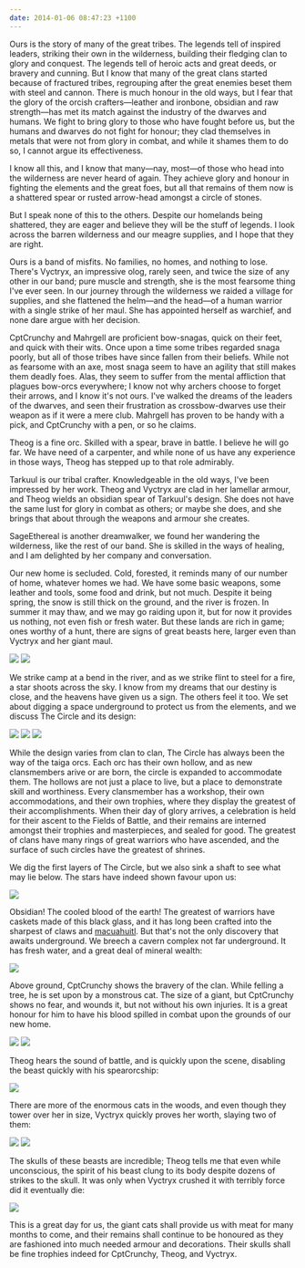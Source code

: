 ```yaml
---
date: 2014-01-06 08:47:23 +1100
---
```


Ours is the story of many of the great tribes. The legends tell of inspired leaders, striking their own in the wilderness, building their fledging clan to glory and conquest. The legends tell of heroic acts and great deeds, or bravery and cunning. But I know that many of the great clans started because of fractured tribes, regrouping after the great enemies beset them with steel and cannon. There is much honour in the old ways, but I fear that the glory of the orcish crafters—leather and ironbone, obsidian and raw strength—has met its match against the industry of the dwarves and humans. We fight to bring glory to those who have fought before us, but the humans and dwarves do not fight for honour; they clad themselves in metals that were not from glory in combat, and while it shames them to do so, I cannot argue its effectiveness.

I know all this, and I know that many—nay, most—of those who head into the wilderness are never heard of again. They achieve glory and honour in fighting the elements and the great foes, but all that remains of them now is a shattered spear or rusted arrow-head amongst a circle of stones.

But I speak none of this to the others. Despite our homelands being shattered, they are eager and believe they will be the stuff of legends. I look across the barren wilderness and our meagre supplies, and I hope that they are right.

Ours is a band of misfits. No families, no homes, and nothing to lose. There's Vyctryx, an impressive olog, rarely seen, and twice the size of any other in our band; pure muscle and strength, she is the most fearsome thing I've ever seen. In our journey through the wilderness we raided a village for supplies, and she flattened the helm—and the head—of a human warrior with a single strike of her maul. She has appointed herself as warchief, and none dare argue with her decision.

CptCrunchy and Mahrgell are proficient bow-snagas, quick on their feet, and quick with their wits. Once upon a time some tribes regarded snaga poorly, but all of those tribes have since fallen from their beliefs. While not as fearsome with an axe, most snaga seem to have an agility that still makes them deadly foes. Alas, they seem to suffer from the mental affliction that plagues bow-orcs everywhere; I know not why archers choose to forget their arrows, and I know it's not ours. I've walked the dreams of the leaders of the dwarves, and seen their frustration as crossbow-dwarves use their weapon as if it were a mere club. Mahrgell has proven to be handy with a pick, and CptCrunchy with a pen, or so he claims.

Theog is a fine orc. Skilled with a spear, brave in battle. I believe he will go far. We have need of a carpenter, and while none of us have any experience in those ways, Theog has stepped up to that role admirably.

Tarkuul is our tribal crafter. Knowledgeable in the old ways, I've been impressed by her work. Theog and Vyctryx are clad in her lamellar armour, and Theog wields an obsidian spear of Tarkuul's design. She does not have the same lust for glory in combat as others; or maybe she does, and she brings that about through the weapons and armour she creates.

SageEthereal is another dreamwalker, we found her wandering the wilderness, like the rest of our band. She is skilled in the ways of healing, and I am delighted by her company and conversation.

Our new home is secluded. Cold, forested, it reminds many of our number of home, whatever homes we had. We have some basic weapons, some leather and tools, some food and drink, but not much. Despite it being spring, the snow is still thick on the ground, and the river is frozen. In summer it may thaw, and we may go raiding upon it, but for now it provides us nothing, not even fish or fresh water. But these lands are rich in game; ones worthy of a hunt, there are signs of great beasts here, larger even than Vyctryx and her giant maul.

![](http://i.imgur.com/hZwIaR1.png)
![](http://i.imgur.com/1CvTY36.png)

We strike camp at a bend in the river, and as we strike flint to steel for a fire, a star shoots across the sky. I know from my dreams that our destiny is close, and the heavens have given us a sign. The others feel it too. We set about digging a space underground to protect us from the elements, and we discuss The Circle and its design:

![](http://i.imgur.com/RgKg9aA.png)
![](http://i.imgur.com/siiLsFt.png)
![](http://i.imgur.com/enF9b9K.png)

While the design varies from clan to clan, The Circle has always been the way of the taiga orcs. Each orc has their own hollow, and as new clansmembers arive or are born, the circle is expanded to accommodate them. The hollows are not just a place to live, but a place to demonstrate skill and worthiness. Every clansmember has a workshop, their own accommodations, and their own trophies, where they display the greatest of their accomplishments. When their day of glory arrives, a celebration is held for their ascent to the Fields of Battle, and their remains are interned amongst their trophies and masterpieces, and sealed for good. The greatest of clans have many rings of great warriors who have ascended, and the surface of such circles have the greatest of shrines.

We dig the first layers of The Circle, but we also sink a shaft to see what may lie below. The stars have indeed shown favour upon us:

![](http://i.imgur.com/yS86skF.png)

Obsidian! The cooled blood of the earth! The greatest of warriors have caskets made of this black glass, and it has long been crafted into the sharpest of claws and [macuahuitl](https://en.wikipedia.org/wiki/Macuahuitl). But that's not the only discovery that awaits underground. We breech a cavern complex not far underground. It has fresh water, and a great deal of mineral wealth:

![](http://i.imgur.com/eFRa1iW.png)

Above ground, CptCrunchy shows the bravery of the clan. While felling a tree, he is set upon by a monstrous cat. The size of a giant, but CptCrunchy shows no fear, and wounds it, but not without his own injuries. It is a great honour for him to have his blood spilled in combat upon the grounds of our new home.

![](http://i.imgur.com/pXm3jz2.png)
![](http://i.imgur.com/DzEEBCj.png)

Theog hears the sound of battle, and is quickly upon the scene, disabling the beast quickly with his spearorcship:

![](http://i.imgur.com/6FPXonY.png)

There are more of the enormous cats in the woods, and even though they tower over her in size, Vyctryx quickly proves her worth, slaying two of them:

![](http://i.imgur.com/Nf9x6Bk.png)
![](http://i.imgur.com/hpNCDvw.png)

The skulls of these beasts are incredible; Theog tells me that even while unconscious, the spirit of his beast clung to its body despite dozens of strikes to the skull. It was only when Vyctryx crushed it with terribly force did it eventually die:

![](http://i.imgur.com/cuoNFD2.png)

This is a great day for us, the giant cats shall provide us with meat for many months to come, and their remains shall continue to be honoured as they are fashioned into much needed armour and decorations. Their skulls shall be fine trophies indeed for CptCrunchy, Theog, and Vyctryx.
